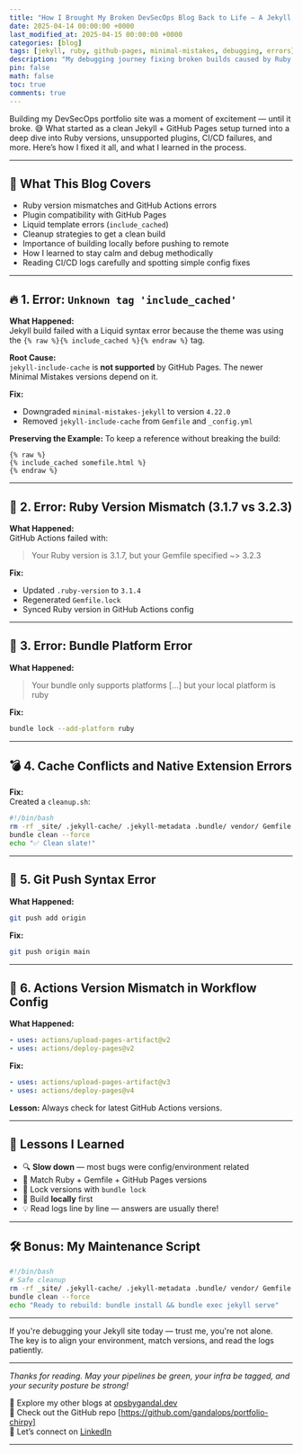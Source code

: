 ```yaml
---
title: "How I Brought My Broken DevSecOps Blog Back to Life – A Jekyll, Ruby & GitHub Pages Debugging Journey"
date: 2025-04-14 00:00:00 +0000
last_modified_at: 2025-04-15 00:00:00 +0000
categories: [blog]
tags: [jekyll, ruby, github-pages, minimal-mistakes, debugging, errors]
description: "My debugging journey fixing broken builds caused by Ruby version mismatches, unsupported Jekyll plugins, and GitHub Pages limitations — with real errors and fixes."
pin: false
math: false
toc: true
comments: true
---
```


Building my DevSecOps portfolio site was a moment of excitement — until it broke. 😅 What started as a clean Jekyll + GitHub Pages setup turned into a deep dive into Ruby versions, unsupported plugins, CI/CD failures, and more. Here’s how I fixed it all, and what I learned in the process.

---

## 🧠 What This Blog Covers
- Ruby version mismatches and GitHub Actions errors
- Plugin compatibility with GitHub Pages
- Liquid template errors (`include_cached`)
- Cleanup strategies to get a clean build
- Importance of building locally before pushing to remote
- How I learned to stay calm and debug methodically
- Reading CI/CD logs carefully and spotting simple config fixes

---

## 🔥 1. Error: `Unknown tag 'include_cached'`

**What Happened:**  
Jekyll build failed with a Liquid syntax error because the theme was using the `{% raw %}{% include_cached %}{% endraw %}` tag.

**Root Cause:**  
`jekyll-include-cache` is **not supported** by GitHub Pages. The newer Minimal Mistakes versions depend on it.

**Fix:**
- Downgraded `minimal-mistakes-jekyll` to version `4.22.0`
- Removed `jekyll-include-cache` from `Gemfile` and `_config.yml`

**Preserving the Example:**
To keep a reference without breaking the build:

````liquid
{% raw %}
{% include_cached somefile.html %}
{% endraw %}
````

---

## 🧱 2. Error: Ruby Version Mismatch (3.1.7 vs 3.2.3)

**What Happened:**  
GitHub Actions failed with:
> Your Ruby version is 3.1.7, but your Gemfile specified ~> 3.2.3

**Fix:**
- Updated `.ruby-version` to `3.1.4`
- Regenerated `Gemfile.lock`
- Synced Ruby version in GitHub Actions config

---

## 🧼 3. Error: Bundle Platform Error

**What Happened:**  
> Your bundle only supports platforms [...] but your local platform is ruby

**Fix:**
```bash
bundle lock --add-platform ruby
```

---

## 💣 4. Cache Conflicts and Native Extension Errors

**Fix:**  
Created a `cleanup.sh`:

```bash
#!/bin/bash
rm -rf _site/ .jekyll-cache/ .jekyll-metadata .bundle/ vendor/ Gemfile.lock
bundle clean --force
echo "✅ Clean slate!"
```

---

## 🚧 5. Git Push Syntax Error

**What Happened:**
```bash
git push add origin
```

**Fix:**
```bash
git push origin main
```

---

## 🔧 6. Actions Version Mismatch in Workflow Config

**What Happened:**
```yaml
- uses: actions/upload-pages-artifact@v2
- uses: actions/deploy-pages@v2
```

**Fix:**
```yaml
- uses: actions/upload-pages-artifact@v3
- uses: actions/deploy-pages@v4
```

**Lesson:** Always check for latest GitHub Actions versions.

---

## 🧠 Lessons I Learned

- 🔍 **Slow down** — most bugs were config/environment related
- 🧱 Match Ruby + Gemfile + GitHub Pages versions
- 🔁 Lock versions with `bundle lock`
- 🧪 Build **locally** first
- 💡 Read logs line by line — answers are usually there!

---

## 🛠️ Bonus: My Maintenance Script

```bash
#!/bin/bash
# Safe cleanup
rm -rf _site/ .jekyll-cache/ .jekyll-metadata .bundle/ vendor/ Gemfile.lock
bundle clean --force
echo "Ready to rebuild: bundle install && bundle exec jekyll serve"
```

---

If you're debugging your Jekyll site today — trust me, you're not alone.  
The key is to align your environment, match versions, and read the logs patiently.

---

*Thanks for reading. May your pipelines be green, your infra be tagged, and your security posture be strong!*

🔗 Explore my other blogs at [opsbygandal.dev](https://www.opsbygandal.dev)  
📁 Check out the GitHub repo [https://github.com/gandalops/portfolio-chirpy]  
🔄 Let’s connect on [LinkedIn](https://www.linkedin.com/)

---

